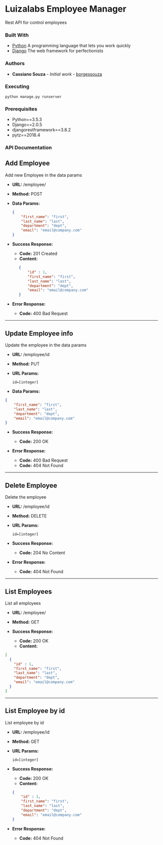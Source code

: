 # Luizalabs Employee Manager

Rest API for control employees


### Built With
* [Python](https://www.python.org/) A programming language that lets you work quickly
* [Django](https://www.djangoproject.com/) The web framework for perfectionists

 ### Authors
 
 * **Cassiano Souza** - *Initial work* - [borgessouza](https://github.com/borgessouza)

### Executing 
```
python manage.py runserver
```

### Prerequisites
* Python==3.5.3
* Django==2.0.5
* djangorestframework==3.8.2
* pytz==2018.4


### API Documentation

**Add Employee**
----
Add new Employee in the data params 

* **URL:** /employee/

* **Method:** POST

* **Data Params:**
  ```json
  {
      "first_name": "first",
      "last_name": "last",
      "department": "dept",
      "email": "email@company.com"
  }
  ```

* **Success Response:**
  * **Code:** 201 Created
  * **Content:**
  ```json
     {
         "id" : 1,
         "first_name": "first",
         "last_name": "last",
         "department": "dept",
         "email": "email@company.com"
     }
     ```

* **Error Response:**
  * **Code:** 400 Bad Request

    
---
**Update Employee info**
---
  Update the employee in the data params
  
* **URL:** /employee/id

* **Method:** PUT

* **URL Params:**

   `id=[integer]`
   
* **Data Params:**
```json
{
    "first_name": "first",
    "last_name": "last",
    "department": "dept",
    "email": "email@company.com"
}
```   

* **Success Response:**
  * **Code:** 200 OK
  
 * **Error Response:**
   * **Code:** 400 Bad Request
   * **Code:** 404 Not Found
 
 
 ---
 **Delete Employee**
 ----
   Delete the employee
   
 * **URL:** /employee/id
 
 * **Method:** DELETE
 
 *  **URL Params:**
 
    `id=[integer]`
 
 * **Success Response:**
   * **Code:** 204 No Content
   
  * **Error Response:**
    * **Code:** 404 Not Found

     
---
**List Employees**
----
  List all employees
     
   * **URL:** /employee/
   
   * **Method:** GET
   
   * **Success Response:**
     * **Code:** 200 OK
     * **Content:**
```json
[
  {
    "id" : 1,
    "first_name": "first",
    "last_name": "last",
    "department": "dept",
    "email": "email@company.com"
  }
]
```

       
---
 **List Employee by id**
----
 List employee by id
     
   * **URL:** /employee/id
   
   * **Method:** GET
   
   *  **URL Params:**
    
       `id=[integer]`
   
   * **Success Response:**
     * **Code:** 200 OK
     * **Content:**
     ```json
     {
         "id" : 1,
         "first_name": "first",
         "last_name": "last",
         "department": "dept",
         "email": "email@company.com"
     }
     ```
     
   * **Error Response:**
     * **Code:** 404 Not Found